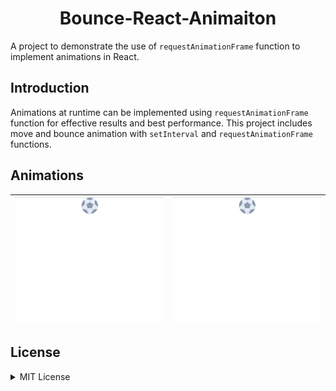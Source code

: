 <h1 align="center"> Bounce-React-Animaiton </h1>

A project to demonstrate the use of `requestAnimationFrame` function to implement animations in React.

Introduction
------------
Animations at runtime can be implemented using `requestAnimationFrame` function for effective results and best performance. This project includes move and bounce animation with `setInterval` and `requestAnimationFrame` functions.

Animations
---------

| ![bouncing ball](images/bounce_ball.gif?raw=true "bounce ball") | ![bouncing ball](images/move_ball.gif?raw=true "move ball") |
|-------------------- | ------------------ |

License
-----------
<details>
<summary>MIT License</summary>

```
Copyright (c) 2020 Pavneet Singh

Permission is hereby granted, free of charge, to any person obtaining a copy
of this software and associated documentation files (the "Software"), to deal
in the Software without restriction, including without limitation the rights
to use, copy, modify, merge, publish, distribute, sublicense, and/or sell
copies of the Software, and to permit persons to whom the Software is
furnished to do so, subject to the following conditions:

The above copyright notice and this permission notice shall be included in all
copies or substantial portions of the Software.

THE SOFTWARE IS PROVIDED "AS IS", WITHOUT WARRANTY OF ANY KIND, EXPRESS OR
IMPLIED, INCLUDING BUT NOT LIMITED TO THE WARRANTIES OF MERCHANTABILITY,
FITNESS FOR A PARTICULAR PURPOSE AND NONINFRINGEMENT. IN NO EVENT SHALL THE
AUTHORS OR COPYRIGHT HOLDERS BE LIABLE FOR ANY CLAIM, DAMAGES OR OTHER
LIABILITY, WHETHER IN AN ACTION OF CONTRACT, TORT OR OTHERWISE, ARISING FROM,
OUT OF OR IN CONNECTION WITH THE SOFTWARE OR THE USE OR OTHER DEALINGS IN THE
SOFTWARE.
```
</details>
